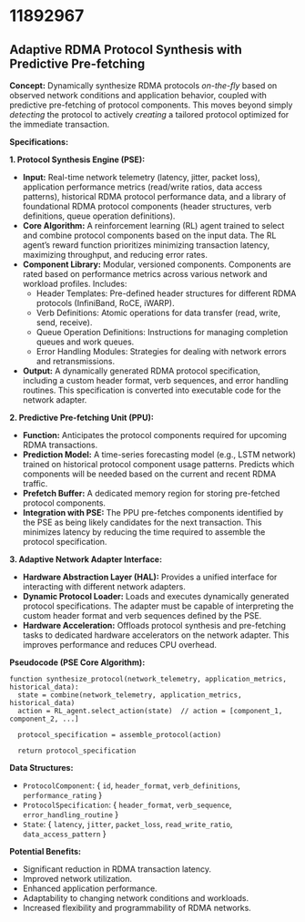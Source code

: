 # 11892967

## Adaptive RDMA Protocol Synthesis with Predictive Pre-fetching

**Concept:** Dynamically synthesize RDMA protocols *on-the-fly* based on observed network conditions and application behavior, coupled with predictive pre-fetching of protocol components. This moves beyond simply *detecting* the protocol to actively *creating* a tailored protocol optimized for the immediate transaction.

**Specifications:**

**1. Protocol Synthesis Engine (PSE):**

*   **Input:** Real-time network telemetry (latency, jitter, packet loss), application performance metrics (read/write ratios, data access patterns), historical RDMA protocol performance data, and a library of foundational RDMA protocol components (header structures, verb definitions, queue operation definitions).
*   **Core Algorithm:** A reinforcement learning (RL) agent trained to select and combine protocol components based on the input data. The RL agent’s reward function prioritizes minimizing transaction latency, maximizing throughput, and reducing error rates.
*   **Component Library:** Modular, versioned components. Components are rated based on performance metrics across various network and workload profiles. Includes:
    *   Header Templates: Pre-defined header structures for different RDMA protocols (InfiniBand, RoCE, iWARP).
    *   Verb Definitions: Atomic operations for data transfer (read, write, send, receive).
    *   Queue Operation Definitions: Instructions for managing completion queues and work queues.
    *   Error Handling Modules: Strategies for dealing with network errors and retransmissions.
*   **Output:** A dynamically generated RDMA protocol specification, including a custom header format, verb sequences, and error handling routines. This specification is converted into executable code for the network adapter.

**2. Predictive Pre-fetching Unit (PPU):**

*   **Function:** Anticipates the protocol components required for upcoming RDMA transactions.
*   **Prediction Model:** A time-series forecasting model (e.g., LSTM network) trained on historical protocol component usage patterns.  Predicts which components will be needed based on the current and recent RDMA traffic.
*   **Prefetch Buffer:** A dedicated memory region for storing pre-fetched protocol components.
*   **Integration with PSE:** The PPU pre-fetches components identified by the PSE as being likely candidates for the next transaction.  This minimizes latency by reducing the time required to assemble the protocol specification.

**3. Adaptive Network Adapter Interface:**

*   **Hardware Abstraction Layer (HAL):**  Provides a unified interface for interacting with different network adapters.
*   **Dynamic Protocol Loader:**  Loads and executes dynamically generated protocol specifications.  The adapter must be capable of interpreting the custom header format and verb sequences defined by the PSE.
*   **Hardware Acceleration:**  Offloads protocol synthesis and pre-fetching tasks to dedicated hardware accelerators on the network adapter. This improves performance and reduces CPU overhead.

**Pseudocode (PSE Core Algorithm):**

```
function synthesize_protocol(network_telemetry, application_metrics, historical_data):
  state = combine(network_telemetry, application_metrics, historical_data)
  action = RL_agent.select_action(state)  // action = [component_1, component_2, ...]
  
  protocol_specification = assemble_protocol(action)
  
  return protocol_specification
```

**Data Structures:**

*   `ProtocolComponent`: { `id`, `header_format`, `verb_definitions`, `performance_rating` }
*   `ProtocolSpecification`: { `header_format`, `verb_sequence`, `error_handling_routine` }
*   `State`: { `latency`, `jitter`, `packet_loss`, `read_write_ratio`, `data_access_pattern` }

**Potential Benefits:**

*   Significant reduction in RDMA transaction latency.
*   Improved network utilization.
*   Enhanced application performance.
*   Adaptability to changing network conditions and workloads.
*   Increased flexibility and programmability of RDMA networks.